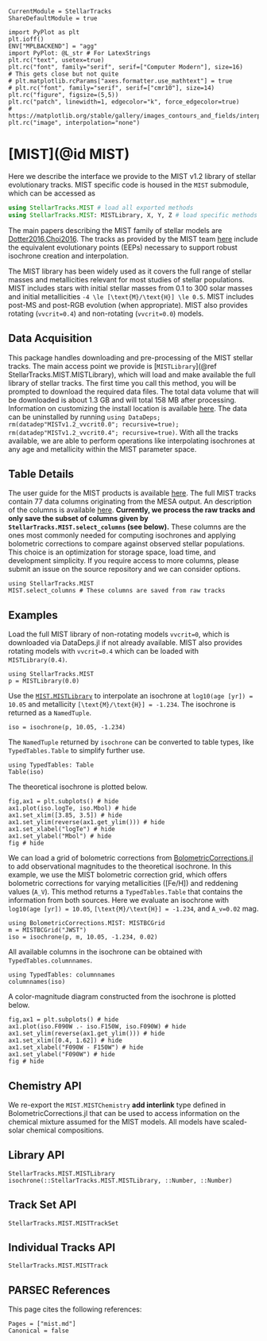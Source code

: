 ```@meta
CurrentModule = StellarTracks
ShareDefaultModule = true
```

```@setup
import PyPlot as plt
plt.ioff()
ENV["MPLBACKEND"] = "agg"
import PyPlot: @L_str # For LatexStrings
plt.rc("text", usetex=true)
plt.rc("font", family="serif", serif=["Computer Modern"], size=16)
# This gets close but not quite
# plt.matplotlib.rcParams["axes.formatter.use_mathtext"] = true
# plt.rc("font", family="serif", serif=["cmr10"], size=14)
plt.rc("figure", figsize=(5,5))
plt.rc("patch", linewidth=1, edgecolor="k", force_edgecolor=true)
# https://matplotlib.org/stable/gallery/images_contours_and_fields/interpolation_methods.html
plt.rc("image", interpolation="none")
```

# [MIST](@id MIST)

Here we describe the interface we provide to the MIST v1.2 library of stellar evolutionary tracks. MIST specific code is housed in the `MIST` submodule, which can be accessed as

```julia
using StellarTracks.MIST # load all exported methods
using StellarTracks.MIST: MISTLibrary, X, Y, Z # load specific methods
```

The main papers describing the MIST family of stellar models are [Dotter2016,Choi2016](@citet). The tracks as provided by the MIST team [here](https://waps.cfa.harvard.edu/MIST/model_grids.html) include the equivalent evolutionary points (EEPs) necessary to support robust isochrone creation and interpolation.

The MIST library has been widely used as it covers the full range of stellar masses and metallicities relevant for most studies of stellar populations. MIST includes stars with initial stellar masses from 0.1 to 300 solar masses and initial metallicities ``-4 \le [\text{M}/\text{H}] \le 0.5``. MIST includes post-MS and post-RGB evolution (when appropriate). MIST also provides rotating (`vvcrit=0.4`) and non-rotating (`vvcrit=0.0`) models.

## Data Acquisition

This package handles downloading and pre-processing of the MIST stellar tracks. The main access point we provide is [`MISTLibrary`](@ref StellarTracks.MIST.MISTLibrary), which will load and make available the full library of stellar tracks. The first time you call this method, you will be prompted to download the required data files. The total data volume that will be downloaded is about 1.3 GB and will total 158 MB after processing. Information on customizing the install location is available [here](https://www.oxinabox.net/DataDeps.jl/stable/z10-for-end-users/). The data can be uninstalled by running `using DataDeps; rm(datadep"MISTv1.2_vvcrit0.0"; recursive=true); rm(datadep"MISTv1.2_vvcrit0.4"; recursive=true)`. With all the tracks available, we are able to perform operations like interpolating isochrones at any age and metallicity within the MIST parameter space.

## Table Details

The user guide for the MIST products is available [here](https://waps.cfa.harvard.edu/MIST/README_overview.pdf). The full MIST tracks contain 77 data columns originating from the MESA output. An description of the columns is available [here](https://waps.cfa.harvard.edu/MIST/README_tables.pdf). **Currently, we process the raw tracks and only save the subset of columns given by `StellarTracks.MIST.select_columns` (see below).** These columns are the ones most commonly needed for computing isochrones and applying bolometric corrections to compare against observed stellar populations. This choice is an optimization for storage space, load time, and development simplicity. If you require access to more columns, please submit an issue on the source repository and we can consider options.
```@example
using StellarTracks.MIST
MIST.select_columns # These columns are saved from raw tracks
```

## Examples
Load the full MIST library of non-rotating models `vvcrit=0`, which is downloaded via DataDeps.jl if not already available. MIST also provides rotating models with `vvcrit=0.4` which can be loaded with `MISTLibrary(0.4)`.
```@example
using StellarTracks.MIST
p = MISTLibrary(0.0)
```

Use the [`MIST.MISTLibrary`](@ref) to interpolate an isochrone at `log10(age [yr]) = 10.05` and metallicity ``[\text{M}/\text{H}] = -1.234``. The isochrone is returned as a `NamedTuple`.
```@example
iso = isochrone(p, 10.05, -1.234)
```

The `NamedTuple` returned by `isochrone` can be converted to table types, like `TypedTables.Table` to simplify further use.
```@example
using TypedTables: Table
Table(iso)
```

The theoretical isochrone is plotted below.

```@example
fig,ax1 = plt.subplots() # hide
ax1.plot(iso.logTe, iso.Mbol) # hide
ax1.set_xlim([3.85, 3.5]) # hide
ax1.set_ylim(reverse(ax1.get_ylim())) # hide
ax1.set_xlabel("logTe") # hide
ax1.set_ylabel("Mbol") # hide
fig # hide
```

We can load a grid of bolometric corrections from [BolometricCorrections.jl](https://github.com/cgarling/BolometricCorrections.jl) to add observational magnitudes to the theoretical isochrone. In this example, we use the MIST bolometric correction grid, which offers bolometric corrections for varying metallicities (\[Fe/H\]) and reddening values (``A_V``). This method returns a `TypedTables.Table` that contains the information from both sources. Here we evaluate an isochrone with `log10(age [yr]) = 10.05`, ``[\text{M}/\text{H}] = -1.234``, and ``A_v=0.02`` mag. 

```@example
using BolometricCorrections.MIST: MISTBCGrid
m = MISTBCGrid("JWST")
iso = isochrone(p, m, 10.05, -1.234, 0.02)
```

All available columns in the isochrone can be obtained with `TypedTables.columnnames`.

```@example
using TypedTables: columnnames
columnnames(iso)
```

A color-magnitude diagram constructed from the isochrone is plotted below.

```@example
fig,ax1 = plt.subplots() # hide
ax1.plot(iso.F090W .- iso.F150W, iso.F090W) # hide
ax1.set_ylim(reverse(ax1.get_ylim())) # hide
ax1.set_xlim([0.4, 1.62]) # hide
ax1.set_xlabel("F090W - F150W") # hide
ax1.set_ylabel("F090W") # hide
fig # hide
```



## Chemistry API
We re-export the `MIST.MISTChemistry` **add interlink** type defined in BolometricCorrections.jl that can be used to access information on the chemical mixture assumed for the MIST models. All models have scaled-solar chemical compositions.

## Library API

```@docs
StellarTracks.MIST.MISTLibrary
isochrone(::StellarTracks.MIST.MISTLibrary, ::Number, ::Number)
```

## Track Set API
```@docs
StellarTracks.MIST.MISTTrackSet
```
 
## Individual Tracks API
```@docs
StellarTracks.MIST.MISTTrack
```

## PARSEC References
This page cites the following references:

```@bibliography
Pages = ["mist.md"]
Canonical = false
```